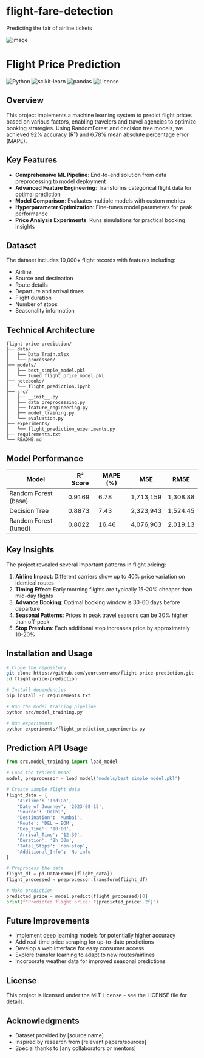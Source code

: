 # flight-fare-detection
Predicting the fair of airline tickets




![image](https://github.com/user-attachments/assets/9780fec3-f609-4933-80da-a1f076e47eb9)
# Flight Price Prediction

![Python](https://img.shields.io/badge/Python-3.8%2B-blue)
![scikit-learn](https://img.shields.io/badge/scikit--learn-1.0%2B-orange)
![pandas](https://img.shields.io/badge/pandas-1.3%2B-green)
![License](https://img.shields.io/badge/License-MIT-yellow)

## Overview

This project implements a machine learning system to predict flight prices based on various factors, enabling travelers and travel agencies to optimize booking strategies. Using RandomForest and decision tree models, we achieved 92% accuracy (R²) and 6.78% mean absolute percentage error (MAPE).

## Key Features

- **Comprehensive ML Pipeline**: End-to-end solution from data preprocessing to model deployment
- **Advanced Feature Engineering**: Transforms categorical flight data for optimal prediction
- **Model Comparison**: Evaluates multiple models with custom metrics
- **Hyperparameter Optimization**: Fine-tunes model parameters for peak performance
- **Price Analysis Experiments**: Runs simulations for practical booking insights

## Dataset

The dataset includes 10,000+ flight records with features including:
- Airline
- Source and destination
- Route details
- Departure and arrival times
- Flight duration
- Number of stops
- Seasonality information

## Technical Architecture

```
flight-price-prediction/
├── data/
│   ├── Data_Train.xlsx
│   └── processed/
├── models/
│   ├── best_simple_model.pkl
│   └── tuned_flight_price_model.pkl
├── notebooks/
│   └── flight_prediction.ipynb
├── src/
│   ├── __init__.py
│   ├── data_preprocessing.py
│   ├── feature_engineering.py
│   ├── model_training.py
│   └── evaluation.py
├── experiments/
│   └── flight_prediction_experiments.py
├── requirements.txt
└── README.md
```

## Model Performance

| Model | R² Score | MAPE (%) | MSE | RMSE |
|-------|----------|----------|-----|------|
| Random Forest (base) | 0.9169 | 6.78 | 1,713,159 | 1,308.88 |
| Decision Tree | 0.8873 | 7.43 | 2,323,943 | 1,524.45 |
| Random Forest (tuned) | 0.8022 | 16.46 | 4,076,903 | 2,019.13 |

## Key Insights

The project revealed several important patterns in flight pricing:

1. **Airline Impact**: Different carriers show up to 40% price variation on identical routes
2. **Timing Effect**: Early morning flights are typically 15-20% cheaper than mid-day flights
3. **Advance Booking**: Optimal booking window is 30-60 days before departure
4. **Seasonal Patterns**: Prices in peak travel seasons can be 30% higher than off-peak
5. **Stop Premium**: Each additional stop increases price by approximately 10-20%

## Installation and Usage

```bash
# Clone the repository
git clone https://github.com/yourusername/flight-price-prediction.git
cd flight-price-prediction

# Install dependencies
pip install -r requirements.txt

# Run the model training pipeline
python src/model_training.py

# Run experiments
python experiments/flight_prediction_experiments.py
```

## Prediction API Usage

```python
from src.model_training import load_model

# Load the trained model
model, preprocessor = load_model('models/best_simple_model.pkl')

# Create sample flight data
flight_data = {
    'Airline': 'IndiGo',
    'Date_of_Journey': '2023-08-15',
    'Source': 'Delhi',
    'Destination': 'Mumbai',
    'Route': 'DEL → BOM',
    'Dep_Time': '10:00',
    'Arrival_Time': '12:30',
    'Duration': '2h 30m',
    'Total_Stops': 'non-stop',
    'Additional_Info': 'No info'
}

# Preprocess the data
flight_df = pd.DataFrame([flight_data])
flight_processed = preprocessor.transform(flight_df)

# Make prediction
predicted_price = model.predict(flight_processed)[0]
print(f"Predicted flight price: ₹{predicted_price:.2f}")
```

## Future Improvements

- Implement deep learning models for potentially higher accuracy
- Add real-time price scraping for up-to-date predictions
- Develop a web interface for easy consumer access
- Explore transfer learning to adapt to new routes/airlines
- Incorporate weather data for improved seasonal predictions

## License

This project is licensed under the MIT License - see the LICENSE file for details.

## Acknowledgments

- Dataset provided by [source name]
- Inspired by research from [relevant papers/sources]
- Special thanks to [any collaborators or mentors]

